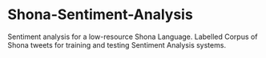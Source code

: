 # Shona-Sentiment-Analysis
Sentiment analysis for a low-resource Shona Language. 
Labelled Corpus of Shona tweets for training and testing Sentiment Analysis systems. 
